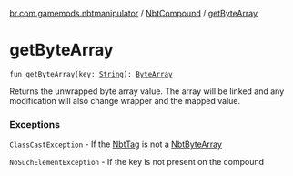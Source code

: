[br.com.gamemods.nbtmanipulator](../index.md) / [NbtCompound](index.md) / [getByteArray](./get-byte-array.md)

# getByteArray

`fun getByteArray(key: `[`String`](https://kotlinlang.org/api/latest/jvm/stdlib/kotlin/-string/index.html)`): `[`ByteArray`](https://kotlinlang.org/api/latest/jvm/stdlib/kotlin/-byte-array/index.html)

Returns the unwrapped byte array value. The array will be linked and any modification will
also change wrapper and the mapped value.

### Exceptions

`ClassCastException` - If the [NbtTag](../-nbt-tag/index.md) is not a [NbtByteArray](../-nbt-byte-array/index.md)

`NoSuchElementException` - If the key is not present on the compound